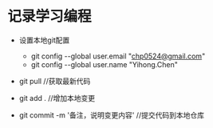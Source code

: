 # 记录学习编程

- 设置本地git配置
    - git config --global user.email "chp0524@gmail.com"
    - git config --global user.name "Yihong.Chen"


- git pull  //获取最新代码
- git add . //增加本地变更
- git commit -m '备注，说明变更内容' //提交代码到本地仓库

